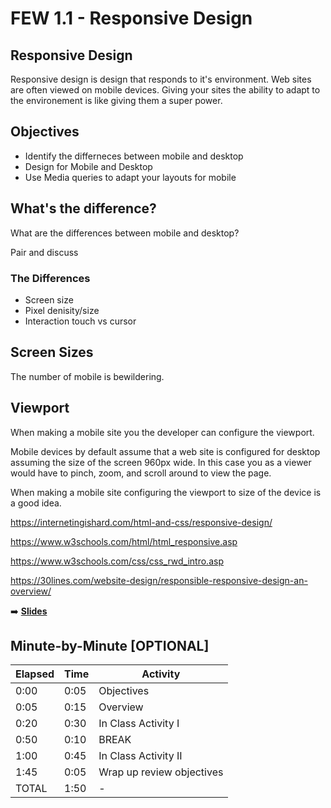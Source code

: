 <!-- .slide: data-background="./Images/header.svg" data-background-repeat="none" data-background-size="40% 40%" data-background-position="center 10%" class="header" -->
# FEW 1.1 - Responsive Design

## Responsive Design 

Responsive design is design that responds to it's environment. Web sites are often viewed on mobile devices. Giving your sites the ability to adapt to the environement is like giving them a super power. 

<!-- > -->

## Objectives 

- Identify the differneces between mobile and desktop
- Design for Mobile and Desktop
- Use Media queries to adapt your layouts for mobile

<!-- > -->

## What's the difference?

What are the differences between mobile and desktop? 

Pair and discuss

<!-- > -->

### The Differences

- Screen size
- Pixel denisity/size
- Interaction touch vs cursor

<!-- > -->

## Screen Sizes

The number of mobile is bewildering. 

<!-- > -->

## Viewport 

When making a mobile site you the developer can configure the viewport. 

Mobile devices by default assume that a web site is configured for desktop assuming the size of the screen 960px wide. In this case you as a viewer would have to pinch, zoom, and scroll around to view the page. 

<!-- > -->

When making a mobile site configuring the viewport to size of the device is a good idea. 





https://internetingishard.com/html-and-css/responsive-design/

https://www.w3schools.com/html/html_responsive.asp

https://www.w3schools.com/css/css_rwd_intro.asp

https://30lines.com/website-design/responsible-responsive-design-an-overview/


<!-- Put a link to the slides so that students can find them -->

➡️ [**Slides**](/Syllabus-Template/Slides/Lesson1.html ':ignore')

<!-- > -->

## Minute-by-Minute [OPTIONAL]

| **Elapsed** | **Time**  | **Activity**              |
| ----------- | --------- | ------------------------- |
| 0:00        | 0:05      | Objectives                |
| 0:05        | 0:15      | Overview                  |
| 0:20        | 0:30      | In Class Activity I       |
| 0:50        | 0:10      | BREAK                     |
| 1:00        | 0:45      | In Class Activity II      |
| 1:45        | 0:05      | Wrap up review objectives |
| TOTAL       | 1:50      | -                         |




